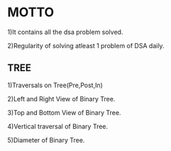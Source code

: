 # MOTTO

1)It contains all the dsa problem solved.


2)Regularity of solving atleast 1 problem of DSA daily.

## TREE
1)Traversals on Tree(Pre,Post,In)

2)Left and Right View of Binary Tree.

3)Top and Bottom View of Binary Tree.

4)Vertical traversal of Binary Tree.

5)Diameter of Binary Tree.

